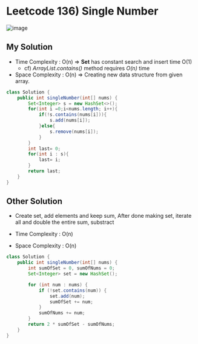 # Leetcode 136) Single Number

![image](https://user-images.githubusercontent.com/37058233/141194558-c210cc7c-5a01-48c8-8e3a-e3d79ad3766a.png)

## My Solution

- Time Complexity : O(n) => **Set** has constant search and insert time O(1)
  - cf)  *ArrayList*.*contains()* method requires *O(n)* time
- Space Complexity : O(n) => Creating new data structure from given array.

```java
class Solution {
    public int singleNumber(int[] nums) {
        Set<Integer> s = new HashSet<>();
        for(int i =0;i<nums.length; i++){
            if(!s.contains(nums[i])){
                s.add(nums[i]);
            }else{
                s.remove(nums[i]);
            }
        }
        int last= 0;
        for(int i : s){
            last= i;
        }
        return last;
    }
}
```

## Other Solution

- Create set, add elements and keep sum, After done making set, iterate all and double the entire sum, substract 

- Time Complexity : O(n) 
- Space Complexity :  O(n)

```java
class Solution {
    public int singleNumber(int[] nums) {
        int sumOfSet = 0, sumOfNums = 0;
        Set<Integer> set = new HashSet();

        for (int num : nums) {
            if (!set.contains(num)) {
                set.add(num);
                sumOfSet += num;
            }
            sumOfNums += num;
        }
        return 2 * sumOfSet - sumOfNums;
    }
}
```

